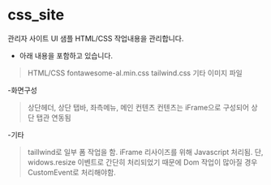 # css_site

관리자 사이트 UI 샘플 HTML/CSS 작업내용을 관리합니다.

  - 아래 내용을 포함하고 있습니다.
  
> HTML/CSS
> fontawesome-al.min.css
> tailwind.css
> 기타 이미지 파일


-화면구성

> 상단헤더, 상단 탭바, 좌측메뉴, 메인 컨텐츠
> 컨텐츠는 iFrame으로 구성되어 상단 탭관 연동됨


-기타

> taillwind로 일부 폼 작업을 함.
> iFrame 리사이즈를 위해 Javascript 처리됨. 단, widows.resize 이벤트로 간단히 처리되었기 때문에 Dom 작업이 많아질 경우 CustomEvent로 처리해야함.


  
